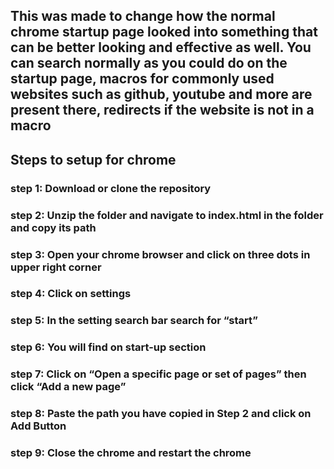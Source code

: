 ## This was made to change how the normal chrome startup page looked into something that can be better looking and effective as well. You can search normally as you could do on the startup page, macros for commonly used websites such as github, youtube and more are present there, redirects if the website is not in a macro

## Steps to setup for chrome
### step 1: Download or clone the repository
### step 2: Unzip the folder and navigate to index.html in the folder and copy its path
### step 3: Open your chrome browser and click on three dots in upper right corner
### step 4: Click on settings
### step 5: In the setting search bar search for “start”
### step 6: You will find on start-up section
### step 7: Click on “Open a specific page or set of pages” then click “Add a new page”
### step 8: Paste the path you have copied in Step 2 and click on Add Button
### step 9: Close the chrome and restart the chrome